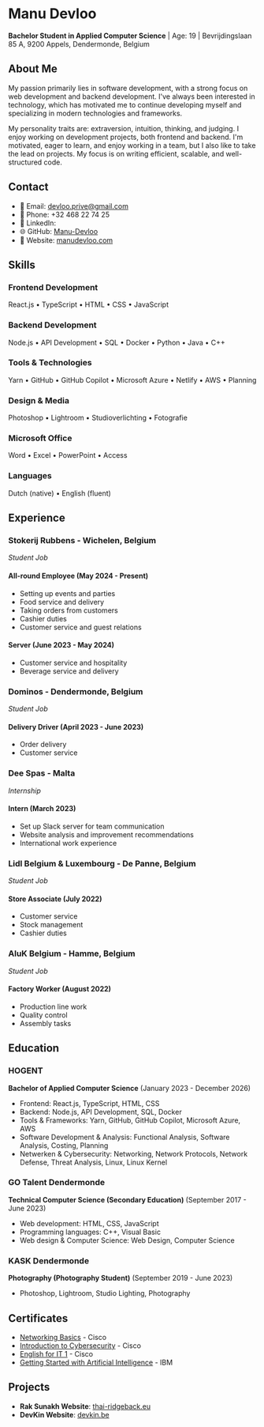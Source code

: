 # Manu Devloo

**Bachelor Student in Applied Computer Science** | Age: 19 | Bevrijdingslaan 85 A, 9200 Appels, Dendermonde, Belgium

## About Me

My passion primarily lies in software development, with a strong focus on web development and backend development. I've always been interested in technology, which has motivated me to continue developing myself and specializing in modern technologies and frameworks.

My personality traits are: extraversion, intuition, thinking, and judging. I enjoy working on development projects, both frontend and backend. I'm motivated, eager to learn, and enjoy working in a team, but I also like to take the lead on projects. My focus is on writing efficient, scalable, and well-structured code.

## Contact

- 📧 Email: [devloo.prive@gmail.com](mailto:devloo.prive@gmail.com)
- 📱 Phone: +32 468 22 74 25
- 💼 LinkedIn: [](https://www.linkedin.com/in/manu-devloo-18557a270/)
- 🌐 GitHub: [Manu-Devloo](https://github.com/Manu-Devloo)
- 🔗 Website: [manudevloo.com](manudevloo.com)

## Skills

### Frontend Development
React.js • TypeScript • HTML • CSS • JavaScript


### Backend Development
Node.js • API Development • SQL • Docker • Python • Java • C++


### Tools & Technologies
Yarn • GitHub • GitHub Copilot • Microsoft Azure • Netlify • AWS • Planning


### Design & Media
Photoshop • Lightroom • Studioverlichting • Fotografie


### Microsoft Office
Word • Excel • PowerPoint • Access


### Languages
Dutch (native) • English (fluent)


## Experience

### Stokerij Rubbens - Wichelen, Belgium
*Student Job*

#### All-round Employee (May 2024 - Present)
- Setting up events and parties
- Food service and delivery
- Taking orders from customers
- Cashier duties
- Customer service and guest relations


#### Server (June 2023 - May 2024)
- Customer service and hospitality
- Beverage service and delivery



### Dominos - Dendermonde, Belgium
*Student Job*

#### Delivery Driver (April 2023 - June 2023)
- Order delivery
- Customer service



### Dee Spas - Malta
*Internship*

#### Intern (March 2023)
- Set up Slack server for team communication
- Website analysis and improvement recommendations
- International work experience



### Lidl Belgium & Luxembourg - De Panne, Belgium
*Student Job*

#### Store Associate (July 2022)
- Customer service
- Stock management
- Cashier duties



### AluK Belgium - Hamme, Belgium
*Student Job*

#### Factory Worker (August 2022)
- Production line work
- Quality control
- Assembly tasks



## Education

### HOGENT
**Bachelor of Applied Computer Science** (January 2023 - December 2026)
- Frontend: React.js, TypeScript, HTML, CSS
- Backend: Node.js, API Development, SQL, Docker
- Tools & Frameworks: Yarn, GitHub, GitHub Copilot, Microsoft Azure, AWS
- Software Development & Analysis: Functional Analysis, Software Analysis, Costing, Planning
- Netwerken & Cybersecurity: Networking, Network Protocols, Network Defense, Threat Analysis, Linux, Linux Kernel


### GO Talent Dendermonde
**Technical Computer Science (Secondary Education)** (September 2017 - June 2023)
- Web development: HTML, CSS, JavaScript
- Programming languages: C++, Visual Basic
- Web design & Computer Science: Web Design, Computer Science


### KASK Dendermonde
**Photography (Photography Student)** (September 2019 - June 2023)
- Photoshop, Lightroom, Studio Lighting, Photography


## Certificates
- [Networking Basics](https://www.credly.com/badges/91446cdc-38de-472c-a284-85bc5cd24890/linked_in_profile) - Cisco
- [Introduction to Cybersecurity](https://www.credly.com/badges/dcdac22d-bd1e-4c18-99f3-bcf5ffe9adcc/linked_in_profile) - Cisco
- [English for IT 1](https://www.credly.com/badges/917e96ef-9c30-45c8-93f6-9ab615bb7fa4/linked_in_profile) - Cisco
- [Getting Started with Artificial Intelligence](https://www.credly.com/badges/dd00e10f-3a47-47af-95f7-00f0ba75702a/linked_in_profile) - IBM

## Projects

- **Rak Sunakh Website**: [thai-ridgeback.eu](https://thai-ridgeback.eu)
- **DevKin Website**: [devkin.be](https://devkin.be)
